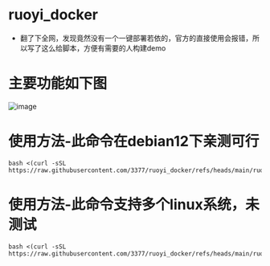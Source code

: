 # ruoyi_docker
- 翻了下全网，发现竟然没有一个一键部署若依的，官方的直接使用会报错，所以写了这么给脚本，方便有需要的人构建demo
# 主要功能如下图
![image](https://github.com/user-attachments/assets/e9f2d318-e147-417c-ba30-20fb46541559)
# 使用方法-此命令在debian12下亲测可行
```shell
bash <(curl -sSL https://raw.githubusercontent.com/3377/ruoyi_docker/refs/heads/main/ruoyi.sh)
```
# 使用方法-此命令支持多个linux系统，未测试
```shell
bash <(curl -sSL https://raw.githubusercontent.com/3377/ruoyi_docker/refs/heads/main/ruoyis.sh)
